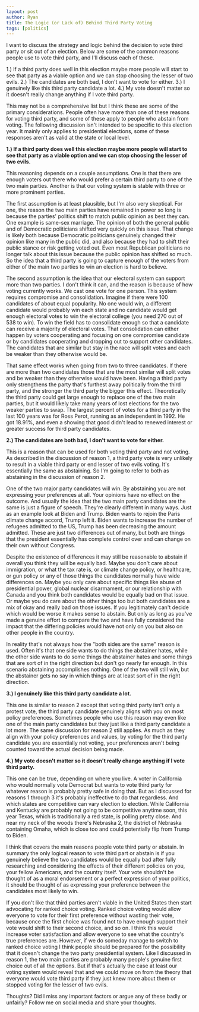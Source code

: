 ```yaml
---
layout: post
author: Ryan
title: The Logic (or Lack of) Behind Third Party Voting
tags: [politics]
---
```

I want to discuss the strategy and logic behind the decision to vote third party or sit out of an election. Below are some of the common reasons people use to vote third party, and I'll discuss each of these.

1.) If a third party does well in this election maybe more people will start to see that party as a viable option and we can stop choosing the lesser of two evils.
2.) The candidates are both bad, I don't want to vote for either.
3.) I genuinely like this third party candidate a lot.
4.) My vote doesn't matter so it doesn't really change anything if I vote third party.

This may not be a comprehensive list but I think these are some of the primary considerations. People often have more than one of these reasons for voting third party, and some of these apply to people who abstain from voting. The following discussion isn't intended to be specific to this election year. It mainly only applies to presidential elections, some of these responses aren't as valid at the state or local level.

**1.) If a third party does well this election maybe more people will start to see that party as a viable option and we can stop choosing the lesser of two evils.**

This reasoning depends on a couple assumptions. One is that there are enough voters out there who would prefer a certain third party to one of the two main parties. Another is that our voting system is stable with three or more prominent parties.

The first assumption is at least plausible, but I'm also very skeptical. For one, the reason the two main parties have remained in power so long is because the parties' politics shift to match public opinion as best they can. One example is same-sex marriage. The opinion of both the general public and of Democratic politicians shifted very quickly on this issue. That change is likely both because Democratic politicians genuinely changed their opinion like many in the public did, and also because they had to shift their public stance or risk getting voted out. Even most Republican politicians no longer talk about this issue because the public opinion has shifted so much. So the idea that a third party is going to capture enough of the voters from either of the main two parties to win an election is hard to believe.

The second assumption is the idea that our electoral system can support more than two parties. I don't think it can, and the reason is because of how voting currently works. We cast one vote for one person. This system requires compromise and consolidation. Imagine if there were 100 candidates of about equal popularity. No one would win, a different candidate would probably win each state and no candidate would get enough electoral votes to win the electoral college (you need 270 out of 538 to win). To win the field has to consolidate enough so that a candidate can receive a majority of electoral votes. That consolidation can either happen by voters cooperating and focusing on one compromise candidate or by candidates cooperating and dropping out to support other candidates. The candidates that are similar but stay in the race will split votes and each be weaker than they otherwise would be.

That same effect works when going from two to three candidates. If there are more than two candidates those that are the most similar will split votes and be weaker than they otherwise would have been. Having a third party only strengthens the party that's furthest away politically from the third party, and the stronger the third party the bigger this effect. Theoretically the third party could get large enough to replace one of the two main parties, but it would likely take many years of lost elections for the two weaker parties to swap. The largest percent of votes for a third party in the last 100 years was for Ross Perot, running as an independent in 1992. He got 18.91%, and even a showing that good didn't lead to renewed interest or greater success for third party candidates.

**2.) The candidates are both bad, I don't want to vote for either.**

This is a reason that can be used for both voting third party and not voting. As described in the discussion of reason 1, a third party vote is very unlikely to result in a viable third party or end lesser of two evils voting. It's essentially the same as abstaining. So I'm going to refer to both as abstaining in the discussion of reason 2.

One of the two major party candidates will win. By abstaining you are not expressing your preferences at all. Your opinions have no effect on the outcome. And usually the idea that the two main party candidates are the same is just a figure of speech. They're clearly different in many ways. Just as an example look at Biden and Trump. Biden wants to rejoin the Paris climate change accord, Trump left it. Biden wants to increase the number of refugees admitted to the US, Trump has been decreasing the amount admitted. These are just two differences out of many, but both are things that the president essentially has complete control over and can change on their own without Congress.

Despite the existence of differences it may still be reasonable to abstain if overall you think they will be equally bad. Maybe you don't care about immigration, or what the tax rate is, or climate change policy, or healthcare, or gun policy or any of those things the candidates normally have wide differences on. Maybe you only care about specific things like abuse of presidential power, global nuclear disarmament, or our relationship with Canada and you think both candidates would be equally bad on that issue. Or maybe you do care about the other things too but both candidates are a mix of okay and really bad on those issues. If you legitimately can't decide which would be worse it makes sense to abstain. But only as long as you've made a genuine effort to compare the two and have fully considered the impact that the differing policies would have not only on you but also on other people in the country.

In reality that's not always how the "both sides are the same" reason is used. Often it's that one side wants to do things the abstainer hates, while the other side wants to do some things the abstainer hates and some things that are sort of in the right direction but don't go nearly far enough. In this scenario abstaining accomplishes nothing. One of the two will still win, but the abstainer gets no say in which things are at least sort of in the right direction.

**3.) I genuinely like this third party candidate a lot.**

This one is similar to reason 2 except that voting third party isn't only a protest vote, the third party candidate genuinely aligns with you on most policy preferences. Sometimes people who use this reason may even like one of the main party candidates but they just like a third party candidate a lot more. The same discussion for reason 2 still applies. As much as they align with your policy preferences and values, by voting for the third party candidate you are essentially not voting, your preferences aren't being counted toward the actual decision being made.

**4.) My vote doesn't matter so it doesn't really change anything if I vote third party.**

This one can be true, depending on where you live. A voter in California who would normally vote Democrat but wants to vote third party for whatever reason is probably pretty safe in doing that. But as I discussed for reasons 1 through 3 it's probably ineffective to do that regardless. And which states are competitive can vary election to election. While California and Kentucky are probably not going to be competitive anytime soon, this year Texas, which is traditionally a red state, is polling pretty close. And near my neck of the woods there's Nebraska 2, the district of Nebraska containing Omaha, which is close too and could potentially flip from Trump to Biden.

I think that covers the main reasons people vote third party or abstain. In summary the only logical reason to vote third part or abstain is if you genuinely believe the two candidates would be equally bad after fully researching and considering the effects of their different policies on you, your fellow Americans, and the country itself. Your vote shouldn't be thought of as a moral endorsement or a perfect expression of your politics, it should be thought of as expressing your preference between the candidates most likely to win.

If you don't like that third parties aren't viable in the United States then start advocating for ranked choice voting. Ranked choice voting would allow everyone to vote for their first preference without wasting their vote, because once the first choice was found not to have enough support their vote would shift to their second choice, and so on. I think this would increase voter satisfaction and allow everyone to see what the country's true preferences are. However, if we do someday manage to switch to ranked choice voting I think people should be prepared for the possibility that it doesn't change the two party presidential system. Like I discussed in reason 1, the two main parties are probably many people's genuine first choice out of all the options. But if that's actually the case at least our voting system would reveal that and we could move on from the theory that everyone would vote third party if they just knew more about them or stopped voting for the lesser of two evils.

Thoughts? Did I miss any important factors or argue any of these badly or unfairly? Follow me on social media and share your thoughts.